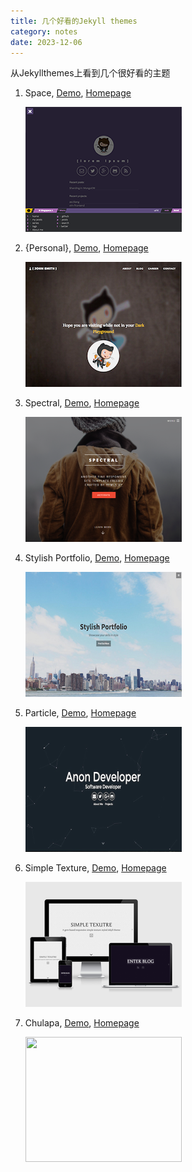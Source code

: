 ```yaml
---
title: 几个好看的Jekyll themes
category: notes
date: 2023-12-06
---
```


从Jekyllthemes上看到几个很好看的主题

1. Space, [Demo](https://victorvoid.me/space-jekyll-template/), [Homepage](https://github.com/victorvoid/space-jekyll-template/)
    
    <img src ="https://raw.githubusercontent.com/imwsn/home/master/_pics/space-jekyll-template.png">
2. {Personal}, [Demo](https://le4ker.github.io/personal-jekyll-theme/), [Homepage](https://le4ker.github.io/personal-jekyll-theme/)

    <img src ="https://raw.githubusercontent.com/imwsn/home/master/_pics/personal.jpg">
3. Spectral, [Demo](https://arkadianriver.github.io/spectral/), [Homepage](https://github.com/arkadianriver/spectral)

    <img src ="https://raw.githubusercontent.com/imwsn/home/master/_pics/spectral.png">
4. Stylish Portfolio, [Demo](https://volny.github.io/stylish-portfolio-jekyll/), [Homepage](https://github.com/volny/stylish-portfolio-jekyll)

    <img src ="https://raw.githubusercontent.com/imwsn/home/master/_pics/stylish-portfolio.png">
5. Particle, [Demo](https://nrandecker.github.io/particle/), [Homepage](https://github.com/nrandecker/particle)

    <img src ="https://raw.githubusercontent.com/imwsn/home/master/_pics/particle.png">
6. Simple Texture, [Demo](https://yizeng.github.io/jekyll-theme-simple-texture/), [Homepage](https://github.com/yizeng/jekyll-theme-simple-texture)

    <img src ="https://raw.githubusercontent.com/imwsn/home/master/_pics/simple-texture.png">

7. Chulapa, [Demo](https://jamstackthemes.dev/demo/theme/chulapa/), [Homepage](https://jamstackthemes.dev/theme/chulapa/)

    <img src = "https://jamstackthemes.dev/capture/dieghernan-chulapa.png" width = "250" height = "200">
